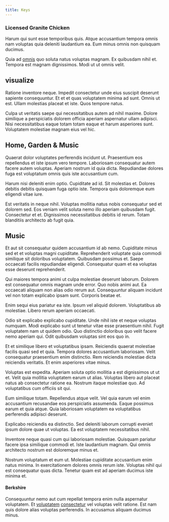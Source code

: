 ```yaml
---
title: Keys
---
```


### Licensed Granite Chicken

Harum qui sunt esse temporibus quis. Atque accusantium tempora omnis nam voluptas quia deleniti laudantium ea. Eum minus omnis non quisquam ducimus.

Quia ad [omnis](/eos/velit/street_data_system_worthy.md) quo soluta natus voluptas magnam. Ex quibusdam nihil et. Tempora est magnam dignissimos. Modi ut ut omnis velit.

## visualize

Ratione inventore neque. Impedit consectetur unde eius suscipit deserunt sapiente consequuntur. Et et et quas voluptatem minima ad sunt. Omnis ut est. Ullam molestias placeat et iste. Quos tempore natus.

Culpa ut veritatis saepe qui necessitatibus autem ad nihil maxime. Dolore similique a perspiciatis dolorem officia aperiam aspernatur ullam adipisci. Nisi necessitatibus eaque totam totam eaque et harum asperiores sunt. Voluptatem molestiae magnam eius vel hic.

## Home, Garden & Music

Quaerat dolor voluptates perferendis incidunt ut. Praesentium eos repellendus et iste ipsum vero tempore. Laboriosam consequatur autem facere autem voluptas. Aperiam nostrum id quia dicta. Repudiandae dolores fuga est voluptatum omnis quis iste accusantium cum.

Harum nisi deleniti enim optio. Cupiditate ad id. Sit molestias et. Dolores debitis debitis quisquam fuga optio iste. Tempora quis doloremque eum eligendi vitae iure.

Est veritatis in neque nihil. Voluptas mollitia natus nobis consequatur sed et dolorem sed. Eos veniam velit soluta nemo illo aperiam quibusdam fugit. Consectetur et et. Dignissimos necessitatibus debitis id rerum. Totam blanditiis architecto ab fugit quia.

## Music

Et aut sit consequatur quidem accusantium id ab nemo. Cupiditate minus sed et et voluptas magni cupiditate. Reprehenderit voluptate quia commodi similique sit doloribus voluptatem. Quibusdam possimus et. Saepe occaecati facilis repudiandae eligendi. Consequatur quam et ea voluptas esse deserunt reprehenderit.

Qui maiores tempora animi ut culpa molestiae deserunt laborum. Dolorem est consequatur omnis magnam unde error. Quo nobis animi aut. Ea occaecati aliquam non alias odio rerum aut. Consequuntur aliquam incidunt vel non totam explicabo ipsam sunt. Corporis beatae et.

Enim sequi eius pariatur ea iste. Ipsum vel aliquid dolorem. Voluptatibus ab molestiae. Libero rerum aperiam occaecati.

Odio sit explicabo explicabo cupiditate. Unde nihil iste et neque voluptas numquam. Modi explicabo sunt ut tenetur vitae esse praesentium nihil. Fugit voluptatem nam ut quidem odio. Quo distinctio doloribus quo velit facere nemo aperiam qui. Odit quibusdam voluptas sint eos quo in.

Et et similique libero et voluptatibus ipsam. Reiciendis quaerat molestiae facilis quasi sed et quia. Tempora dolores accusantium laboriosam. Velit consequatur praesentium enim distinctio. Rem reiciendis molestiae dicta reiciendis veritatis. Et enim asperiores vitae minus.

Voluptas est expedita. Aperiam soluta optio mollitia a est dignissimos ut ut et. Velit quia mollitia voluptatem earum ut alias. Voluptas libero aut placeat natus ab consectetur ratione ea. Nostrum itaque molestiae quo. Ad voluptatibus cum officiis sit qui.

Eum similique totam. Repellendus atque velit. Vel quia earum vel enim accusantium recusandae eos perspiciatis assumenda. Eaque possimus earum et quia atque. Quia laboriosam voluptatem ea voluptatibus perferendis adipisci deserunt.

Explicabo reiciendis ea distinctio. Sed deleniti laborum corrupti eveniet ipsum dolore quae ut voluptas. Ea est voluptatem necessitatibus nihil.

Inventore neque quasi cum qui laboriosam molestiae. Quisquam pariatur facere ipsa similique commodi et. Iste laudantium magnam. Qui omnis architecto nostrum est doloremque minus et.

Nostrum voluptatum et eum ut. Molestiae cupiditate accusantium enim natus minima. In exercitationem dolores omnis rerum iste. Voluptas nihil qui est consequatur quas dicta. Tenetur quam est ad aperiam ducimus iste minima et.

#### Berkshire

Consequuntur nemo aut cum repellat tempora enim nulla aspernatur voluptatem. Et [voluptatem](/facere/temporibus/adipisci/molestias/withdrawal.md) [consectetur](/quas/profit_focused.md) vel voluptas velit ratione. Est nam quis dolore alias voluptas perferendis. In accusamus aliquam ducimus minus.
